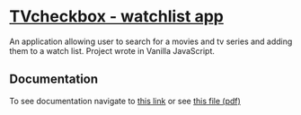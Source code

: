 # [TVcheckbox - watchlist app](https://tvcheckbox.netlify.app/)

An application allowing user to search for a movies and tv series and adding them to a watch list.
Project wrote in Vanilla JavaScript.

## Documentation

To see documentation navigate to [this link](https://scribehow.com/shared/Netlify_Workflow__k6d0N8JVQZ6uENRqgxfQPQ) or see [this file (pdf)](TVcheckbox.pdf)
